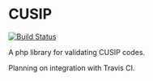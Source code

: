 # CUSIP

[![Build Status](https://travis-ci.org/DPRMC/CUSIP.svg?branch=master)](https://travis-ci.org/DPRMC/CUSIP)


A php library for validating CUSIP codes.

Planning on integration with Travis CI.
